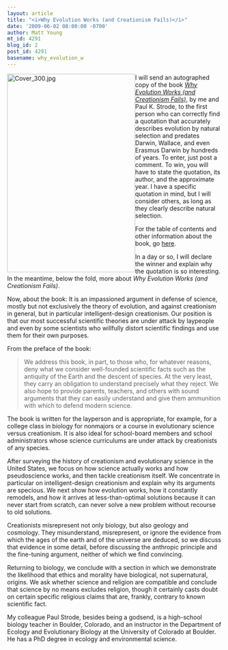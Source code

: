 ```yaml
---
layout: article
title: "<i>Why Evolution Works (and Creationism Fails)</i>"
date: '2009-06-02 08:00:00 -0700'
author: Matt Young
mt_id: 4291
blog_id: 2
post_id: 4291
basename: why_evolution_w
---
```

<a href="http://www.amazon.com/Why-Evolution-Works-Creationism-Fails/dp/0813545501/"><img src="http://pandasthumb.org/archives/2009/06/01/Cover_300.jpg" alt="Cover_300.jpg" width="300" height="464" style="float:left;" /></a>


I will send an autographed copy of the book [_Why Evolution Works (and Creationism Fails)_](http://www.amazon.com/Why-Evolution-Works-Creationism-Fails/dp/0813545501/), by me and Paul K. Strode, to the first person who can correctly find a quotation that accurately describes evolution by natural selection and predates Darwin, Wallace, and even Erasmus Darwin by hundreds of years. To enter, just post a comment. To win, you will have to state the quotation, its author, and the approximate year. I have a specific quotation in mind, but I will consider others, as long as they clearly describe natural selection. 

For the table of contents and other information about the book, go [here](http://rutgerspress.rutgers.edu/acatalog/Why_Evolution_Works.html).

In a day or so, I will declare the winner and explain why the quotation is so interesting. In the meantime, below the fold, more about _Why Evolution Works (and Creationism Fails)_.

Now, about the book: It is an impassioned argument in defense of science, mostly but not exclusively the theory of evolution, and against creationism in general, but in particular intelligent-design creationism. Our position is that our most successful scientific theories are under attack by laypeople and even by some scientists who willfully distort scientific findings and use them for their own purposes.

From the preface of the book:

>  We address this book, in part, to those who, for whatever reasons, deny what we consider well-founded scientific facts such as the antiquity of the Earth and the descent of species. At the very least, they carry an obligation to understand precisely what they reject. We also hope to provide parents, teachers, and others with sound arguments that they can easily understand and give them ammunition with which to defend modern science.

The book is written for the layperson and is appropriate, for example, for a college class in biology for nonmajors or a course in evolutionary science versus creationism. It is also ideal for school-board members and school administrators whose science curriculums are under attack by creationists of any species.

After surveying the history of creationism and evolutionary science in the United States, we focus on how science actually works and how pseudoscience works, and then tackle creationism itself. We concentrate in particular on intelligent-design creationism and explain why its arguments are specious. We next show how evolution works, how it constantly remodels, and how it arrives at less-than-optimal solutions because it can never start from scratch, can never solve a new problem without recourse to old solutions.

Creationists misrepresent not only biology, but also geology and cosmology. They misunderstand, misrepresent, or ignore the evidence from which the ages of the earth and of the universe are deduced, so we discuss that evidence in some detail, before discussing the anthropic principle and the fine-tuning argument, neither of which we find convincing.

Returning to biology, we conclude with a section in which we demonstrate the likelihood that ethics and morality have biological, not supernatural, origins. We ask whether science and religion are compatible and conclude that science by no means excludes religion, though it certainly casts doubt on certain specific religious claims that are, frankly, contrary to known scientific fact.

My colleague Paul Strode, besides being a godsend, is a high-school biology teacher in Boulder, Colorado, and an instructor in the Department of Ecology and Evolutionary Biology at the University of Colorado at Boulder. He has a PhD degree in ecology and environmental science.
